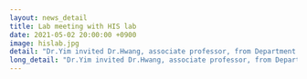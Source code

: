 ```yaml
---
layout: news_detail
title: Lab meeting with HIS lab 
date: 2021-05-02 20:00:00 +0900
image: hislab.jpg
detail: "Dr.Yim invited Dr.Hwang, associate professor, from Department of Computer Science and Engineering at POSTECH. It was a great opportunity for CLL members to learn about recent reserach on human-AI interaction and share our thoughts on applying technology in speech and language pathology. "
long_detail: "Dr.Yim invited Dr.Hwang, associate professor, from Department of Computer Science and Engineering at POSTECH. It was a great opportunity for CLL members to learn about recent reserach on human-AI interaction and share our thoughts on applying technology in speech and language pathology."
---
```


